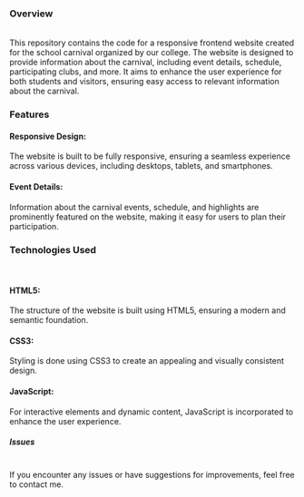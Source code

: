 <h3>Overview</h3><br>
This repository contains the code for a responsive frontend website created for the school carnival organized by our college. The website is designed to provide information about the carnival, including event details, schedule, participating clubs, and more. It aims to enhance the user experience for both students and visitors, ensuring easy access to relevant information about the carnival.<br>
<h3>Features</h3>
<h4>Responsive Design:</h4> The website is built to be fully responsive, ensuring a seamless experience across various devices, including desktops, tablets, and smartphones.<br>
<h4>Event Details:</h4> Information about the carnival events, schedule, and highlights are prominently featured on the website, making it easy for users to plan their participation.<br>
<h3>Technologies Used</h3><br>
<h4>HTML5:</h4> The structure of the website is built using HTML5, ensuring a modern and semantic foundation.<br>
<h4>CSS3:</h4> Styling is done using CSS3 to create an appealing and visually consistent design.<br>
<h4>JavaScript:</h4> For interactive elements and dynamic content, JavaScript is incorporated to enhance the user experience.<br>  
<h5>Issues</h5><br>
If you encounter any issues or have suggestions for improvements, feel free to contact me.
